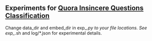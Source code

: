 ## Experiments for [Quora Insincere Questions Classification](https://www.kaggle.com/c/quora-insincere-questions-classification)

Change data_dir and embed_dir in exp_*.py to your file locations.
See exp_*.sh and log/*.json for experimental details.
